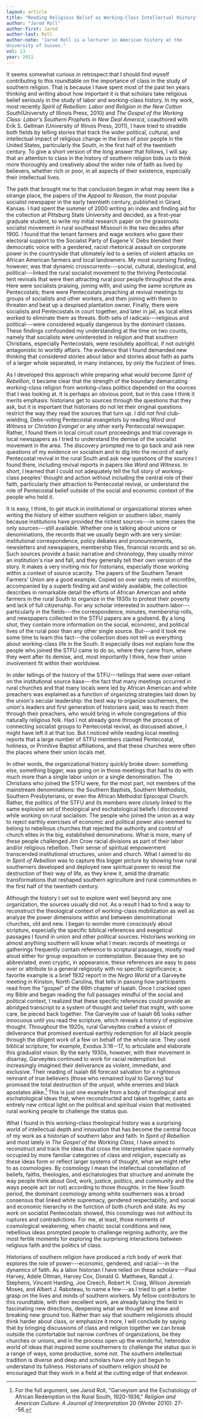 ```yaml
---
layout: article
title: "Reading Religious Belief as Working-Class Intellectual History"
author: "Jarod Roll"
author-first: Jarod
author-last: Roll
author-note: "Jarod Roll is a lecturer in American history at the
University of Sussex."
vol: 13
year: 2011
---
```


It seems somewhat curious in retrospect that I should find myself
contributing to this roundtable on the importance of class in the study
of southern religion. That is because I have spent most of the past ten
years thinking and writing about how important it is that scholars take
religious belief seriously in the study of labor and working-class
history. In my work, most recently *Spirit of Rebellion: Labor and
Religion in the New Cotton South*(University of Illinois Press, 2010)
and *The Gospel of the Working Class: Labor's Southern Prophets in New
Deal America*, coauthored with Erik S. Gellman (University of Illinois
Press, 2011), I have tried to straddle both fields by telling stories
that track the wider political, cultural, and intellectual impact of
religious change in the lives of poor people in the United States,
particularly the South, in the first half of the twentieth century. To
give a short version of the long answer that follows, I will say that an
attention to class in the history of southern religion bids us to think
more thoroughly and creatively about the wider role of faith as lived by
believers, whether rich or poor, in all aspects of their existence,
especially their intellectual lives.

The path that brought me to that conclusion began in what may seem like
a strange place, the papers of the *Appeal to Reason*, the most popular
socialist newspaper in the early twentieth century, published in Girard,
Kansas. I had spent the summer of 2000 writing an index and finding aid
for the collection at Pittsburg State University and decided, as a
first-year graduate student, to write my initial research paper on the
grassroots socialist movement in rural southeast Missouri in the two
decades after 1900. I found that the tenant farmers and wage workers who
gave their electoral support to the Socialist Party of Eugene V. Debs
blended their democratic voice with a gendered, racist rhetorical
assault on corporate power in the countryside that ultimately led to a
series of violent attacks on African American farmers and local
landowners. My most surprising finding, however, was that dynamic
crosscurrents---social, cultural, ideological, and political---linked the
rural socialist movement to the thriving Pentecostal tent revivals that
were then attracting rural poor people throughout the area. Here were
socialists praising, joining with, and using the same scripture as
Pentecostals; there were Pentecostals preaching at revival meetings to
groups of socialists and other workers, and then joining with them to
threaten and beat up a despised plantation owner. Finally, there were
socialists and Pentecostals in court together, and later in jail, as
local elites worked to eliminate them as threats. Both sets of
radicals---religious and political---were considered equally dangerous by
the dominant classes. These findings confounded my understanding at the
time on two counts, namely that socialists were uninterested in religion
and that southern Christians, especially Pentecostals, were resolutely
apolitical, if not outright antagonistic to worldly affairs. The
evidence that I found demanded new thinking that considered stories
about labor and stories about faith as parts of a larger whole
separated, in many instances, by only the fuzziest of lines.

As I developed this approach while preparing what would become *Spirit
of Rebellion*, it became clear that the strength of the boundary
demarcating working-class religion from working-class politics depended
on the sources that I was looking at. It is perhaps an obvious point,
but in this case I think it merits emphasis: historians get to sources
through the questions that they ask, but it is important that historians
do not let their original questions restrict the way they read the
sources that turn up. I did not find club-wielding, Debs-voting
Pentecostal evangelists by reading *Word and Witness* or *Christian
Evangel* or any other early Pentecostal newspaper. Rather, I found them
in local circuit court proceedings and trial coverage in local
newspapers as I tried to understand the demise of the socialist movement
in the area. The discovery prompted me to go back and ask new questions
of my evidence on socialism and to dig into the record of early
Pentecostal revival in the rural South and ask new questions of the
sources I found there, including revival reports in papers like *Word
and Witness*. In short, I learned that I could not adequately tell the
full story of working-class peoples' thought and action without
including the central role of their faith, particularly their attraction
to Pentecostal revival, or understand the role of Pentecostal belief
outside of the social and economic context of the people who held it.

It is easy, I think, to get stuck in institutional or organizational
stories when writing the history of either southern religion or southern
labor, mainly because institutions have provided the richest sources---in
some cases the only sources---still available. Whether one is talking
about unions or denominations, the records that we usually begin with
are very similar: institutional correspondence, policy debates and
pronouncements, newsletters and newspapers, membership files, financial
records and so on. Such sources provide a basic narrative and
chronology, they usually mirror an institution's rise and fall, and they
generally tell their own version of the story. It makes a very inviting
mix for historians, especially those working within a context of source
scarcity. The papers of the Southern Tenant Farmers' Union are a good
example. Copied on over sixty reels of microfilm, accompanied by a
superb finding aid and widely available, the collection describes in
remarkable detail the efforts of African American and white farmers in
the rural South to organize in the 1930s to protest their poverty and
lack of full citizenship. For any scholar interested in southern
labor---particularly in the fields---the correspondence, minutes, membership
rolls, and newspapers collected in the STFU papers are a godsend. By a
long shot, they contain more information on the social, economic, and
political lives of the rural poor than any other single source. But---and
it took me some time to learn this fact---the collection does not tell us
everything about working-class life in the South. It especially does not
explain how the people who joined the STFU came to do so, where they
came from, where they went after its demise, and, most importantly I
think, how their union involvement fit within their worldview.

In older tellings of the history of the STFU---tellings that were
over-reliant on the institutional source base---the fact that many
meetings occurred in rural churches and that many locals were led by
African American and white preachers was explained as a function of
organizing strategies laid down by the union's secular leadership: the
best way to organize southerners, the union's leaders and first
generation of historians said, was to reach them through their
preachers, who would bring in whole congregations of this naturally
religious folk. Had I not already gone through the process of connecting
socialist groups to Pentecostal revival, as discussed above, I might
have left it at that too. But I noticed while reading local meeting
reports that a large number of STFU members claimed Pentecostal,
holiness, or Primitive Baptist affiliations, and that these churches
were often the places where their union locals met.

In other words, the organizational history quickly broke down: something
else, something bigger, was going on in those meetings that had to do
with much more than a single labor union or a single denomination. The
Christians who joined the STFU were, for the most part, not members of
the mainstream denominations: the Southern Baptists, Southern
Methodists, Southern Presbyterians, or even the African Methodist
Episcopal Church. Rather, the politics of the STFU and its members were
closely linked to the same explosive set of theological and
eschatological beliefs I discovered while working on rural socialism.
The people who joined the union as a way to reject earthly exercises of
economic and political power also seemed to belong to rebellious
churches that rejected the authority and control of church elites in the
big, established denominations. What is more, many of these people
challenged Jim Crow racial divisions as part of their labor and/or
religious rebellion. Their sense of spiritual empowerment transcended
institutional structures, union and church. What I aimed to do in
*Spirit of Rebellion* was to capture this bigger picture by showing how
rural southerners developed and deployed new spiritual power to resist
the destruction of their way of life, as they knew it, amid the dramatic
transformations that reshaped southern agriculture and rural communities
in the first half of the twentieth century.

Although the history I set out to explore went well beyond any one
organization, the sources usually did not. As a result I had to find a
way to reconstruct the theological context of working-class mobilization
as well as analyze the power dimensions within and between
denominational churches, old and new. I began to wonder more consciously
about scripture, especially the specific biblical references and
exegetical passages I found in union and other political sources.
Historians working on almost anything southern will know what I mean:
records of meetings or gatherings frequently contain reference to
scriptural passages, mostly read aloud either for group exposition or
contemplation. Because they are so abbreviated, even cryptic, in
appearance, these references are easy to pass over or attribute to a
general religiosity with no specific significance; a favorite example is
a brief 1932 report in the *Negro World* of a Garveyite meeting in
Kinston, North Carolina, that tells in passing how participants read
from the "gospel" of the 66th chapter of Isaiah. Once I cracked open my
Bible and began reading the full passages mindful of the social and
political context, I realized that these specific references could
provide an abridged transcript to a system of thought and belief that
might, with some care, be pieced back together. The Garveyite use of
Isaiah 66 looks rather innocuous until you read the scripture, which
reveals a history of explosive thought. Throughout the 1920s, rural
Garveyites crafted a vision of deliverance that promised eventual
earthly redemption for all black people through the diligent work of a
few on behalf of the whole race. They used biblical scripture, for
example, Exodus 3:16--17, to articulate and elaborate this gradualist
vision. By the early 1930s, however, with their movement in disarray,
Garveyites continued to work for racial redemption but increasingly
imagined their deliverance as violent, immediate, and exclusive. Their
reading of Isaiah 66 forecast salvation for a righteous remnant of true
believers (those who remained loyal to Garvey) but promised the total
destruction of the unjust, white enemies and black apostates
alike.[^1]  This is just one example from a body of theological
and eschatological ideas that, when reconstructed and taken together,
casts an entirely new critical light on the political and spiritual
vision that motivated rural working people to challenge the status quo.

What I found in this working-class theological history was a surprising
world of intellectual depth and innovation that has become the central
focus of my work as a historian of southern labor and faith. In *Spirit
of Rebellion* and most lately in *The Gospel of the Working Class*, I
have aimed to reconstruct and track the ideas that cross the
interpretative space normally occupied by more familiar categories of
class and religion, especially as these ideas form or reflect larger
systems of thought, what we might refer to as cosmologies. By cosmology
I mean the intellectual constellation of beliefs, faiths, theologies,
and eschatologies that structure and animate the way people think about
God, work, justice, politics, and community and the ways people act (or
not) according to those thoughts. In the New South period, the dominant
cosmology among white southerners was a broad consensus that linked
white supremacy, gendered respectability, and social and economic
hierarchy in the function of both church and state. As my work on
socialist Pentecostals showed, this cosmology was not without its
ruptures and contradictions. For me, at least, those moments of
cosmological weakening, when chaotic social conditions and new,
rebellious ideas prompted people to challenge reigning authority, are
the most fertile moments for exploring the surprising interactions
between religious faith and the politics of class.

Historians of southern religion have produced a rich body of work that
explores the role of power---economic, gendered, and racial---in the
dynamics of faith. As a labor historian I have relied on these
scholars---Paul Harvey, Adele Oltman, Harvey Cox, Donald G. Matthews,
Randall J. Stephens, Vincent Harding, Joe Creech, Robert H. Craig,
Wilson Jeremiah Moses, and Albert J. Raboteau, to name a few---as I tried
to get a better grasp on the lives and minds of southern workers. My
fellow contributors to this roundtable, with their excellent work, are
already taking the field in fascinating new directions, deepening what
we thought we knew and breaking new ground too. Rather than say that
southern religionists should think harder about class, or emphasize it
more, I will conclude by saying that by bringing discussions of class
and religion together we can break outside the comfortable but narrow
confines of organizations, be they churches or unions, and in the
process open up the wonderful, heterodox world of ideas that inspired
some southerners to challenge the status quo in a range of ways, some
productive, some not. The southern intellectual tradition is diverse and
deep and scholars have only just begun to understand its fullness.
Historians of southern religion should be encouraged that they work in a
field at the cutting edge of that endeavor.

[^1]:  For the full argument, see Jarod Roll, "Garveyism and the Eschatology of African Redemption in the Rural South, 1920-1936," *Religion and American Culture: A Journal of Interpretation* 20 (Winter 2010): 27--56.
 
